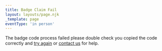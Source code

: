 ```yaml
---
title: Badge Claim Fail
layout: layouts/page.njk
_template: page
eventType: 'in person'
---
```

The badge code process failed please double check you copied the code correctly and [try again](/badge-claim/) or [contact us](/contact-us/) for help.
